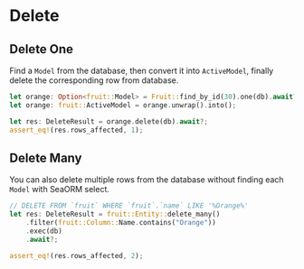# Delete

## Delete One

Find a `Model` from the database, then convert it into `ActiveModel`, finally delete the corresponding row from database.

```rust
let orange: Option<fruit::Model> = Fruit::find_by_id(30).one(db).await?;
let orange: fruit::ActiveModel = orange.unwrap().into();

let res: DeleteResult = orange.delete(db).await?;
assert_eq!(res.rows_affected, 1);
```

## Delete Many

You can also delete multiple rows from the database without finding each `Model` with SeaORM select.

```rust
// DELETE FROM `fruit` WHERE `fruit`.`name` LIKE '%Orange%'
let res: DeleteResult = fruit::Entity::delete_many()
    .filter(fruit::Column::Name.contains("Orange"))
    .exec(db)
    .await?;

assert_eq!(res.rows_affected, 2);
```
